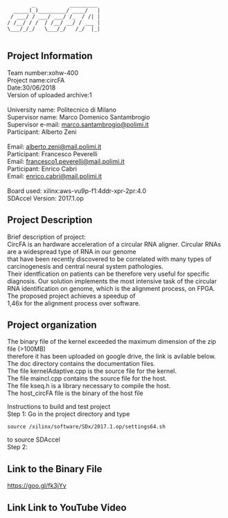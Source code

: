 ```
        _           _________ 	
  _____(_)_________/ ____/   | 	
 / ___/ / ___/ ___/ /_  / /| | 	
/ /__/ / /  / /__/ __/ / ___ | 	
\___/_/_/   \___/_/   /_/  |_| 	
                              
```
## Project Information

Team number:xohw-400  	<br />
Project name:circFA		<br />
Date:30/06/2018			<br />
Version of uploaded archive:1	<br />
													<br />
University name: Politecnico di Milano				<br />
Supervisor name: Marco Domenico Santambrogio		<br />
Supervisor e-mail: marco.santambrogio@polimi.it		<br />
Participant: Alberto Zeni							<br />	
Email: alberto.zeni@mail.polimi.it					<br />
Participant: Francesco Peverelli					<br />
Email: francesco1.peverelli@mail.polimi.it			<br />
Participant: Enrico Cabri							<br />
Email: enrico.cabri@mail.polimi.it					<br />
													<br />
Board used: xilinx:aws-vu9p-f1:4ddr-xpr-2pr:4.0		<br />
SDAccel Version: 2017.1.op							<br />

## Project Description	
Brief description of project:						<br />
CircFA is an hardware acceleration of a circular RNA aligner. Circular RNAs are a widespread type of RNA in our genome			
that have been recently discovered to be correlated with many types of carcinogenesis and central neural system pathologies.	
Their identfication on patients can be therefore very useful for specific diagnosis. Our solution implements the most intensive
task of the circular RNA identification on genome, which is the alignment process, on FPGA. The proposed project achieves a speedup of	
1,46x for the alignment process over software.

## Project organization
The binary file of the kernel exceeded the maximum dimension of the zip file (>100MB)	
therefore it has been uploaded on google drive, the link is avilable below.				<br />
The doc directory contains the documentation files.										<br />
The file kernelAdaptive.cpp is the source file for the kernel.							<br />
The file maincl.cpp contains the source file for the host.								<br />
The file kseq.h is a library necessary to compile the host.								<br />
The host_circFA file is the binary of the host file										<br />

Instructions to build and test project				<br />
Step 1:	
Go in the project directory and type				<br />
```
source /xilinx/software/SDx/2017.1.op/settings64.sh
```
to source SDAccel									<br />
Step 2:	<br />	

## Link to the Binary File

https://goo.gl/fk3jYv

## Link Link to YouTube Video
